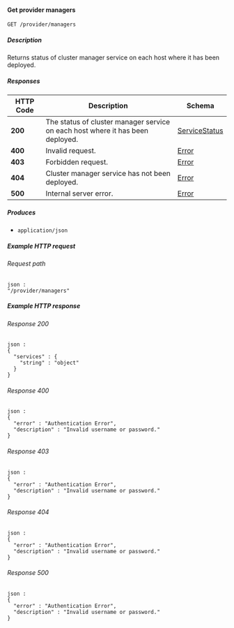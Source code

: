 
<a name="get_provider_managers"></a>
#### Get provider managers
```
GET /provider/managers
```


##### Description
Returns status of cluster manager service on each host where it has been
deployed.


##### Responses

|HTTP Code|Description|Schema|
|---|---|---|
|**200**|The status of cluster manager service on each host where it has been<br>deployed.|[ServiceStatus](../definitions/ServiceStatus.md#servicestatus)|
|**400**|Invalid request.|[Error](../definitions/Error.md#error)|
|**403**|Forbidden request.|[Error](../definitions/Error.md#error)|
|**404**|Cluster manager service has not been deployed.|[Error](../definitions/Error.md#error)|
|**500**|Internal server error.|[Error](../definitions/Error.md#error)|


##### Produces

* `application/json`


##### Example HTTP request

###### Request path
```
json :
"/provider/managers"
```


##### Example HTTP response

###### Response 200
```
json :
{
  "services" : {
    "string" : "object"
  }
}
```


###### Response 400
```
json :
{
  "error" : "Authentication Error",
  "description" : "Invalid username or password."
}
```


###### Response 403
```
json :
{
  "error" : "Authentication Error",
  "description" : "Invalid username or password."
}
```


###### Response 404
```
json :
{
  "error" : "Authentication Error",
  "description" : "Invalid username or password."
}
```


###### Response 500
```
json :
{
  "error" : "Authentication Error",
  "description" : "Invalid username or password."
}
```



